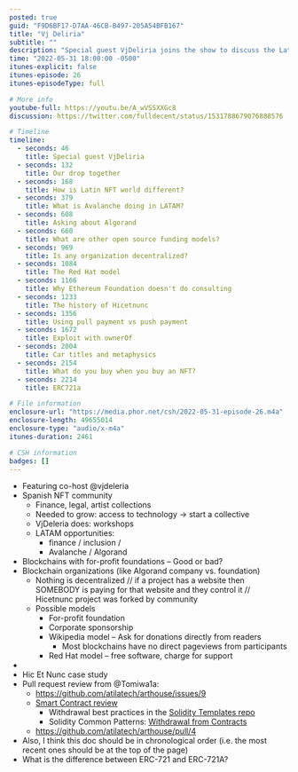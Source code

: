 ```yaml
---
posted: true
guid: "F9D6BF17-D7AA-46CB-B497-205A54BFB167"
title: "Vj Deliria"
subtitle: ""
description: "Special guest VjDeliria joins the show to discuss the Latin American NFT community, Avalanche and Algorand's impact in the region, and different funding models for open source projects."
time: "2022-05-31 18:00:00 -0500"
itunes-explicit: false
itunes-episode: 26
itunes-episodeType: full

# More info
youtube-full: https://youtu.be/A_wVSSXXGc8
discussion: https://twitter.com/fulldecent/status/1531788679076888576

# Timeline
timeline:
  - seconds: 46
    title: Special guest VjDeliria
  - seconds: 132
    title: Our drop together
  - seconds: 168
    title: How is Latin NFT world different?
  - seconds: 379
    title: What is Avalanche doing in LATAM?
  - seconds: 608
    title: Asking about Algorand
  - seconds: 660
    title: What are other open source funding models?
  - seconds: 969
    title: Is any organization decentralized?
  - seconds: 1084
    title: The Red Hat model
  - seconds: 1166
    title: Why Ethereum Foundation doesn't do consulting
  - seconds: 1233
    title: The history of Hicetnunc
  - seconds: 1356
    title: Using pull payment vs push payment
  - seconds: 1672
    title: Exploit with ownerOf
  - seconds: 2004
    title: Car titles and metaphysics
  - seconds: 2154
    title: What do you buy when you buy an NFT?
  - seconds: 2214
    title: ERC721a

# File information
enclosure-url: "https://media.phor.net/csh/2022-05-31-episode-26.m4a"
enclosure-length: 49655014
enclosure-type: "audio/x-m4a"
itunes-duration: 2461

# CSH information
badges: []
---
```

<!--end of quick notes-->

- Featuring co-host @vjdeleria
- Spanish NFT community
  - Finance, legal, artist collections
  - Needed to grow: access to technology -> start a collective
  - VjDeleria does: workshops
  - LATAM opportunities:
    - finance / inclusion / 
    - Avalanche / Algorand
- Blockchains with for-profit foundations – Good or bad?
- Blockchain organizations (like Algorand company vs. foundation)
  - Nothing is decentralized // if a project has a website then SOMEBODY is paying for that website and they control it // Hicetnunc project was forked by community
  - Possible models
    - For-profit foundation
    - Corporate sponsorship
    - Wikipedia model – Ask for donations directly from readers
      - Most blockchains have no direct pageviews from participants
    - Red Hat model – free software, charge for support
- 
- Hic Et Nunc case study
- Pull request review from @Tomiwa1a:
  - https://github.com/atilatech/arthouse/issues/9
  - [Smart Contract review](https://github.com/atilatech/arthouse/blob/6bee14f231cd220ef9bace823d9830795f7af81d/contracts/Market.sol#L130-L156)
    - Withdrawal best practices in the [Solidity Templates repo](https://github.com/fulldecent/solidity-template/blob/main/contracts/Utilities/Withdrawable.sol)
    - Solidity Common Patterns: [Withdrawal from Contracts](https://docs.soliditylang.org/en/v0.8.14/common-patterns.html?highlight=withdrawal#withdrawal-from-contracts)
  - https://github.com/atilatech/arthouse/pull/4
- Also, I think this doc should be in chronological order (i.e. the most recent ones should be at the top of the page)
- What is the difference between ERC-721 and ERC-721A?